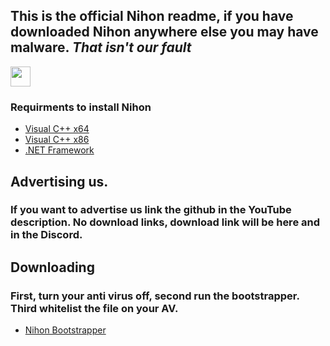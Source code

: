 ## This is the **official Nihon readme**, if you have downloaded Nihon anywhere else you may have malware. *That isn't our fault*

<img height="32" width="32" src="https://cdn.jsdelivr.net/npm/simple-icons@v4/icons/discord.svg" />

### **Requirments to install Nihon**

* [Visual C++ x64](https://aka.ms/vs/16/release/vc_redist.x64.exe)
* [Visual C++ x86](https://aka.ms/vs/16/release/vc_redist.x86.exe)
* [.NET Framework](https://dotnet.microsoft.com/download/dotnet-framework/thank-you/net48-web-installer)



## Advertising us.

### If you want to advertise us link the github in the YouTube description. No download links, download link will be here and in the Discord. 




## Downloading

### First, turn your anti virus off, second run the bootstrapper. Third whitelist the file on your AV.

* [Nihon Bootstrapper](https://github.com/boomermc/Nihon-executor/releases/download/1.0/Nihon_Bootstrapper.exe)
